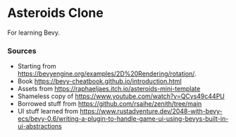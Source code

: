# Asteroids Clone
For learning Bevy.

### Sources
* Starting from https://bevyengine.org/examples/2D%20Rendering/rotation/.
* Book https://bevy-cheatbook.github.io/introduction.html
* Assets from https://raphaeljaes.itch.io/asteroids-mini-template
* Shameless copy of https://www.youtube.com/watch?v=QCys49c44PU
* Borrowed stuff from https://github.com/rsaihe/zenith/tree/main
* UI stuff learned from https://www.rustadventure.dev/2048-with-bevy-ecs/bevy-0.6/writing-a-plugin-to-handle-game-ui-using-bevys-built-in-ui-abstractions
